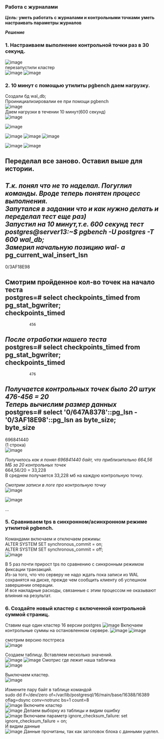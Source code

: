 ### Работа с журналами

***Цель:***
**уметь работать с журналами и контрольными точками**
**уметь настраивать параметры журналов**

***Решение***
### 1. Настраиваем выполнение контрольной точки раз в 30 секунд.  
![image](https://github.com/13-rus/Otus/assets/120638894/47e6268e-e8ed-45f1-a578-2b2a92e327ec)  
 перезапустили кластер    
![image](https://github.com/13-rus/Otus/assets/120638894/0a6bb1d9-82a0-4e92-bbf9-2cc44d78f3f7)
![image](https://github.com/13-rus/Otus/assets/120638894/a606c189-ad44-4713-a4de-a7798f55ceab)

### 2. 10 минут c помощью утилиты pgbench даем нагрузку.  
 Создали бд wal_db;  
 Проинициализировалии ее при помощи pgbench  
![image](https://github.com/13-rus/Otus/assets/120638894/21019dc6-85b1-4a3a-800b-eec4ee8775cb)  
 Даем нагрузки в течении 10 минут(600 секунд)  
![image](https://github.com/13-rus/Otus/assets/120638894/a41af275-0970-4980-a941-e7dc8285a855)

![image](https://github.com/13-rus/Otus/assets/120638894/8676c217-e2dd-41ce-98e8-4df72df25fc0)

![image](https://github.com/13-rus/Otus/assets/120638894/34015307-1471-4e14-a9dc-2730a6ad8555)
![image](https://github.com/13-rus/Otus/assets/120638894/034041ee-c8c9-4e56-982b-f1aa52a32314)
![image](https://github.com/13-rus/Otus/assets/120638894/c8c26ee0-7cae-476f-b60f-f751d51e4fb4)
  

![image](https://github.com/13-rus/Otus/assets/120638894/f00cc709-e4d1-4756-af2a-1118bc6340f8)
![image](https://github.com/13-rus/Otus/assets/120638894/a5cfd4e1-4c3a-4f33-98e8-46a22b27473a)


## Переделал все заново. Оставил выше для истории.    
*Т.к. понял что не то наделал. Погуглил команды. Вроде теперь понятен процесс выполнения.*  
*Запутался в задании что и как нужно делать и переделал тест еще раз)*  
*Запустил на 10 минут,т.е. 600 секунд тест*  
*postgres@server13:~$ pgbench -U postgres -T 600 wal_db;*  
*Замерил начальную позицию wal- a*  
 pg_current_wal_insert_lsn  
---------------------------  
 0/3AF18E98  

 Смотрим пройденное кол-во точек на начало теста  
postgres=# select checkpoints_timed from pg_stat_bgwriter;  
 checkpoints_timed  
-------------------  
               456  

*После отработки нашего теста*  
postgres=# select checkpoints_timed from pg_stat_bgwriter;  
 checkpoints_timed  
-------------------  
               476  
*Получается контрольных точек было 20 штук 476-456 = 20*  
*Теперь вычислим размер данных*    
postgres=# select '0/647A8378'::pg_lsn - '0/3AF18E98'::pg_lsn as byte_size;  
 byte_size  
-----------  
 696841440  
(1 строка)  
![image](https://github.com/13-rus/Otus/assets/120638894/132a1b58-ce3c-42ed-9c84-8536892543f0)

*Получилось как я понял 696841440 байт, что приблизительно 664,56 МБ за 20 контрольных точек*  
664,56/20 = 33,228  
В среднем получается 33,228 мб на каждую контрольную точку.  

*Смотрим записи в логе про контрольную точку*  
![image](https://github.com/13-rus/Otus/assets/120638894/f9daab67-4650-4546-9a47-26cb27019d43)


 

![image](https://github.com/13-rus/Otus/assets/120638894/0884492b-ac9c-45d3-b18a-f91296b645ff)

...  
### 5. Сравниваем tps в синхронном/асинхронном режиме утилитой pgbench.
Командами включаем и отключаем режимы:  
 ALTER SYSTEM SET synchronous_commit = on;  
 ALTER SYSTEM SET synchronous_commit = off;  
![image](https://github.com/13-rus/Otus/assets/120638894/4cc8fef3-c832-43ed-b72e-7ac27c2baccc)

В 5 раз почти прирост tps по сравнению с синхронным режимом фиксации транзакций.  
Из-за того, что что серверу не надо ждать пока записи из WAL сохранятся на диске, прежде чем сообщить клиенту об успешном завершении операции.  
И все накладные расходы, связанные с этим процессом не оказывают влияния на результат.  


### 6. Создайте новый кластер с включенной контрольной суммой страниц.  
 Ставим еще один кластер 16 версии postgres
 ![image](https://github.com/13-rus/Otus/assets/120638894/7aad5426-49d6-49ec-9356-e3e49dcdc385)
Включаем контрольные суммы на остановленном сервере.
![image](https://github.com/13-rus/Otus/assets/120638894/f3a0eec1-5e45-486a-b412-01631d516820)
![image](https://github.com/13-rus/Otus/assets/120638894/092b2c03-58ed-4067-97b7-d14a03fe613e)

смотрим версию постгреса  
![image](https://github.com/13-rus/Otus/assets/120638894/d4cc2a41-27e7-4304-84ff-5b9a4b6a12a5)

 Создаем таблицу. Вставляем несколько значений.  
 ![image](https://github.com/13-rus/Otus/assets/120638894/adedfc77-727e-4c9a-a18c-ec301334b19b)
 ![image](https://github.com/13-rus/Otus/assets/120638894/2286b51a-3016-4638-acfe-9207af42f83b)
 Смотрис где лежит наша табличка  
![image](https://github.com/13-rus/Otus/assets/120638894/027a9139-8a82-481d-997e-af7f0c3ac148)

  Выключаем кластер.  
 ![image](https://github.com/13-rus/Otus/assets/120638894/4fd1820b-79df-4f18-8df2-9e7daad43ef9)
 
Измените пару байт в таблице командой  
 sudo dd if=/dev/zero of=/var/lib/postgresql/16/main/base/16388/16389 oflag=dsync conv=notrunc bs=1 count=8  
 ![image](https://github.com/13-rus/Otus/assets/120638894/366759f8-a533-4ecc-bcfc-8825e5facff8) 
  Включите кластер  
  ![image](https://github.com/13-rus/Otus/assets/120638894/78c21c29-1f2c-485c-a02b-6ef92f5598ba)
 Делаем выборку из таблицы и видим ошибку  
 ![image](https://github.com/13-rus/Otus/assets/120638894/939877f4-eef3-43d4-bfdc-35817418037b)
 Включаем параметр ignore_checksum_failure: set ignore_checksum_failure = on;  
  И видим данные  
  ![image](https://github.com/13-rus/Otus/assets/120638894/3f3cf335-249d-4027-9ef7-7513bb647c14)
  Данные прочитаны, так как заголовок блока с данными уцелел.  
